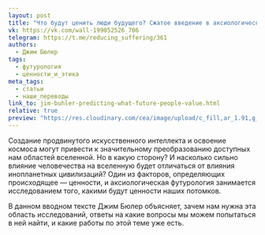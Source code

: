 ```yaml
---
layout: post
title: "Что будут ценить люди будущего? Сжатое введение в аксиологическую футурологию"
vk: https://vk.com/wall-199052526_706
telegram: https://t.me/reducing_suffering/361
authors:
  - Джим Бюлер
tags:
  - футурология
  - ценности_и_этика
meta_tags:
  - статьи
  - наши_переводы
link_to: jim-buhler-predicting-what-future-people-value.html
relative: true
preview: "https://res.cloudinary.com/cea/image/upload/c_fill,ar_1.91,g_auto/SocialPreview/a03svai0kpmxvwukxcou"
---
```

Создание продвинутого искусственного интеллекта и освоение космоса могут привести к значительному преобразованию доступных нам областей вселенной. Но в какую сторону? И насколько сильно влияние человечества на вселенную будет отличаться от влияния инопланетных цивилизаций? Один из факторов, определяющих происходящее — ценности, и аксиологическая футурология занимается исследованием того, какими будут ценности наших потомков.

В данном вводном тексте Джим Бюлер объясняет, зачем нам нужна эта область исследований, ответы на какие вопросы мы можем попытаться в ней найти, и какие работы по этой теме уже есть.
